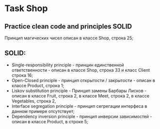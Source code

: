 # Task Shop
## Practice clean code and principles SOLID
Принцип магических чисел описан в классе Shop, строка 25;

## SOLID:
* Single-responsibility principle - принцин единственной ответственности - описан в классе Shop, строка 33 и класс Client строка 16;
* Open-Closed principle - принцип открытости / закрытости - описан в классе Product, строка 1;
* Liskov substitution principle - Принцип замены Барбары Лисков - описан в классе Fruit, строка 2, в классе Meet, строка 2, в классе Vegetables, строка 2,
* Interface segregation principle - принцип сегрегации интерфеса в данном примере отсутствует;
* Dependency inversion principle - принцип инверсии зависимостей - описан в классе Product, в строке 5;
    

